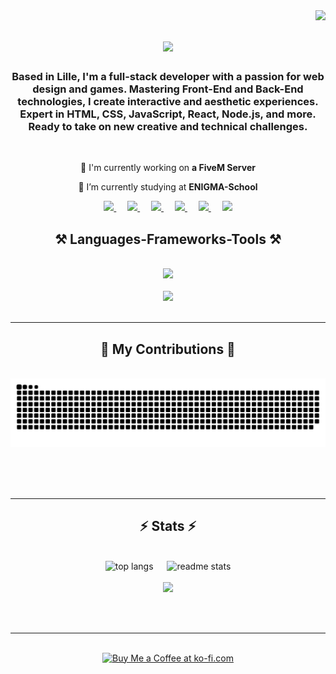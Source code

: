 <img align="right" src="https://visitor-badge.laobi.icu/badge?page_id=SlowSnakPierre.SlowSnakPierre" />

<h1 align="center">
  <img src="https://readme-typing-svg.herokuapp.com?font=Righteous&size=35&center=true&vCenter=true&width=500&height=70&duration=4000&lines=%F0%9F%91%8B+Hi+There+!;I'm+SlowSnakPierre;I'm+a+FullStack+Developper;FiveM+Developper;And+Roblox+Developper+!" />
</h1>

<h3 align="center">
  Based in Lille, I'm a full-stack developer with a passion for web design and games. Mastering Front-End and Back-End technologies, I create interactive and aesthetic experiences. Expert in HTML, CSS, JavaScript, React, Node.js, and more. Ready to take on new creative and technical challenges.
</h3>

<br />

<div align="center">

🔭 I'm currently working on **a FiveM Server**

🌱 I’m currently studying at **ENIGMA-School**

</div>

<div align="center">
  <a href="https://www.youtube.com/@slowsnakpierre" target="_blank">
    <img src="https://img.shields.io/badge/YouTube-FF0000?style=for-the-badge&logo=youtube&logoColor=white" />
  </a>&emsp;
  <a href="https://www.twitch.tv/devslowsnakpierre" target="_blank">
    <img src="https://img.shields.io/badge/Twitch-9146FF?style=for-the-badge&logo=twitch&logoColor=white" />
  </a>&emsp;
  <a href="https://discord.gg/TDCan9U9UA" target="_blank">
    <img src="https://img.shields.io/badge/Discord-5865F2?style=for-the-badge&logo=discord&logoColor=white" />
  </a>&emsp;
  <a href="https://twitter.com/slowsnakpi95886" target="_blank">
    <img src="https://img.shields.io/badge/Twitter-1DA1F2?style=for-the-badge&logo=twitter&logoColor=white" />
  </a>&emsp;
  <a href="mailto:slowsnakpierrepro@gmail.com">
    <img src="https://img.shields.io/badge/Gmail-333333?style=for-the-badge&logo=gmail&logoColor=red" />
  </a>&emsp;
  <a href="https://slowsnakpierre.com/" target="_blank">
     <img src="https://img.shields.io/badge/Portfolio-FF1B2D?style=for-the-badge&logo=todoist&logoColor=white" />
  </a>
</div>

<h2 align="center">⚒️ Languages-Frameworks-Tools ⚒️</h2>
<br/>
<div align="center">
    <img src="https://skillicons.dev/icons?i=react,html,css,vscode,github,figma,tailwind,git,lua" />
    <br />
    <br />
    <img src="https://skillicons.dev/icons?i=nodejs,python,javascript,typescript,express,c,java,nextjs,mysql" /><br>
</div>

<br/>
<hr/>

<div align="center">
  <h2>🐍 My Contributions 🐍</h2>
  <br>
  <img alt="snake eating my contributions" src="https://raw.githubusercontent.com/slowsnakpierre/slowsnakpierre/output/github-contribution-grid-snake.svg" />
  
  <br/><br/><br/>
</div>

<hr/>

<h2 align="center">⚡ Stats ⚡</h2>
<br>
<div align=center>
  <img src="https://readme-stats-eight-khaki.vercel.app/api/top-langs/?username=slowsnakpierre&hide=HTML&langs_count=8&layout=compact&theme=react&border_radius=10&size_weight=0.5&count_weight=0.5&exclude_repo=github-readme-stats" alt="top langs" />
  &emsp;
  <img src="https://readme-stats-eight-khaki.vercel.app/api?username=slowsnakpierre&count_private=true&show_icons=true&theme=react&rank_icon=github&border_radius=10" alt="readme stats" />
  <br />
  <br />
  <img src="https://github-profile-trophy.vercel.app/?username=slowsnakpierre" />
</div>

<br/><br/>

<hr/>

<br/>

<div align="center">
  <a href='https://ko-fi.com/J3J5VWC7G' target='_blank'><img height='64' style='border:0px;height:64px;' src='https://storage.ko-fi.com/cdn/kofi1.png?v=3' border='0' alt='Buy Me a Coffee at ko-fi.com' /></a>
</div>

<br/>
